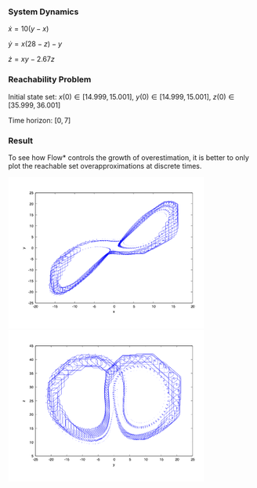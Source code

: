 ### System Dynamics

$\dot{x} = 10(y - x)$

$\dot{y} = x(28 - z) - y$

$\dot{z} = x y - 2.67 z$



### Reachability Problem

Initial state set: $x(0) \in [14.999, 15.001]$, $y(0) \in [14.999, 15.001]$, $z(0) \in [35.999, 36.001]$

Time horizon: $[0,7]$



### Result

To see how Flow* controls the growth of overestimation, it is better to only plot the reachable set overapproximations at discrete times.

<img src='../../../images/benchmarks/lorenz_x_y.png' width='400'>


<img src='../../../images/benchmarks/lorenz_y_z.png' width='400'>

